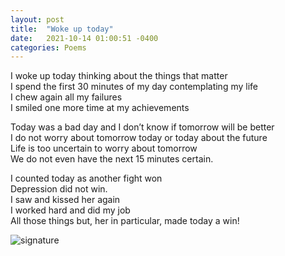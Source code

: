 ```yaml
---
layout: post
title:  "Woke up today"
date:   2021-10-14 01:00:51 -0400
categories: Poems
---
```


I woke up today thinking about the things that matter <br>
I spend the first 30 minutes of my day contemplating my life <br>
I chew again all my failures  <br>
I smiled one more time at my achievements <br>

Today was a bad day and I don’t know if tomorrow will be better <br>
I do not worry about tomorrow today or today about the future <br>
Life is too uncertain to worry about tomorrow <br>
We do not even have the next 15 minutes certain.  <br>

I counted today as another fight won <br>
Depression did not win. <br>
I saw and kissed her again <br>
I worked hard and did my job <br>
All those things but, her in particular, made today a win! <br>

![signature](https://robertalberto.com/ttdlmr.png)


